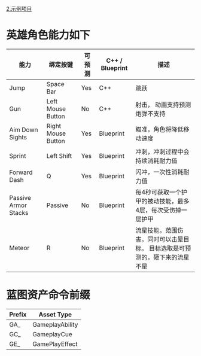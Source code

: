 [2.示例项目](https://zhuanlan.zhihu.com/p/143843034)

# 英雄角色能力如下

| 能力              | 绑定按键 | 可预测 | C++ / Blueprint | 描述 | 
| -------------------- | ------------------ | ------ | --------------- | ------------------------------------------------------------ | 
| Jump | Space Bar | Yes | C++ | 跳跃 |
| Gun | Left Mouse Button | No | C++ | 射击， 动画支持预测炮弹不支持 | 
| Aim Down Sights | Right Mouse Button | Yes | Blueprint | 瞄准，角色将降低移动速度 | 
| Sprint | Left Shift | Yes | Blueprint | 冲刺，冲刺过程中会持续消耗耐力值 | 
| Forward Dash | Q | Yes | Blueprint | 闪冲，一次性消耗耐力值 | 
| Passive Armor Stacks | Passive | No | Blueprint | 每4秒可获取一个护甲的被动技能，最多4层，每次受伤掉一层护甲 | 
| Meteor | R | No | Blueprint | 流星技能，范围伤害，同时可以击晕目标。 目标选取是可预测的，砸下来的流星不是 |

# 蓝图资产命令前缀

| Prefix | Asset Type |
| ------ | ---------- |
| GA_  | GameplayAbility |
| GC_ | GameplayCue  |
| GE_ | GamePlayEffect |